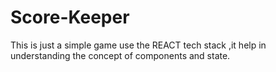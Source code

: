 # Score-Keeper
This is just a simple game use the REACT tech stack ,it help in understanding the concept of components and state.
